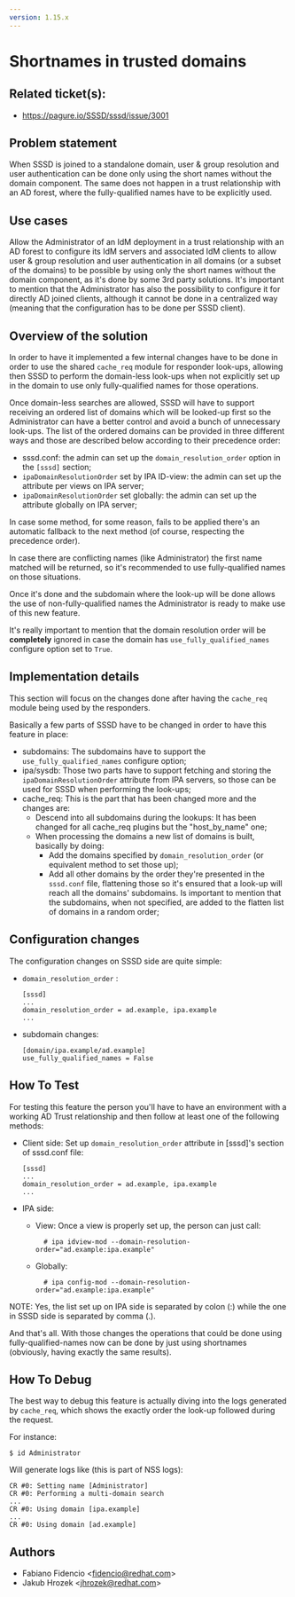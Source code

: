 ```yaml
---
version: 1.15.x
---
```


# Shortnames in trusted domains

## Related ticket(s):

* <https://pagure.io/SSSD/sssd/issue/3001>

## Problem statement

When SSSD is joined to a standalone domain, user & group resolution and user authentication can be done only using the short names without the domain component. The same does not happen in a trust relationship with an AD forest, where the fully-qualified names have to be explicitly used.

## Use cases

Allow the Administrator of an IdM deployment in a trust relationship with an AD forest to configure its IdM servers and associated IdM clients to allow user & group resolution and user authentication in all domains (or a subset of the domains) to be possible by using only the short names without the domain component, as it's done by some 3rd party solutions. It's important to mention that the Administrator has also the possibility to configure it for directly AD joined clients, although it cannot be done in a centralized way (meaning that the configuration has to be done per SSSD client).

## Overview of the solution

In order to have it implemented a few internal changes have to be done in order to use the shared `cache_req` module for responder look-ups, allowing then SSSD to perform the domain-less look-ups when not explicitly set up in the domain to use only fully-qualified names for those operations.

Once domain-less searches are allowed, SSSD will have to support receiving an ordered list of domains which will be looked-up first so the Administrator can have a better control and avoid a bunch of unnecessary look-ups. The list of the ordered domains can be provided in three different ways and those are described below according to their precedence order:

  - sssd.conf: the admin can set up the `domain_resolution_order` option in the `[sssd]` section;
  - `ipaDomainResolutionOrder` set by IPA ID-view: the admin can set up the attribute per views on IPA server;
  - `ipaDomainResolutionOrder` set globally: the admin can set up the attribute globally on IPA server;

In case some method, for some reason, fails to be applied there's an automatic fallback to the next method (of course, respecting the precedence order).

In case there are conflicting names (like Administrator) the first name matched will be returned, so it's recommended to use fully-qualified names on those situations.

Once it's done and the subdomain where the look-up will be done allows the use of non-fully-qualified names the Administrator is ready to make use of this new feature.

It's really important to mention that the domain resolution order will be **completely** ignored in case the domain has `use_fully_qualified_names` configure option set to `True`.

## Implementation details

This section will focus on the changes done after having the `cache_req` module being used by the responders.

Basically a few parts of SSSD have to be changed in order to have this feature in place:

  - subdomains: The subdomains have to support the `use_fully_qualified_names` configure option;
  - ipa/sysdb: Those two parts have to support fetching and storing the `ipaDomainResolutionOrder` attribute from IPA servers, so those can be used for SSSD when performing the look-ups;
  - cache_req: This is the part that has been changed more and the changes are:
    - Descend into all subdomains during the lookups: It has been changed for all cache_req plugins but the "host_by_name" one;
    - When processing the domains a new list of domains is built, basically by doing:
        - Add the domains specified by `domain_resolution_order` (or equivalent method to set those up);
        - Add all other domains by the order they're presented in the `sssd.conf` file, flattening those so it's ensured that a look-up will reach all the domains' subdomains. Is important to mention that the subdomains, when not specified, are added to the flatten list of domains in a random order;

## Configuration changes

The configuration changes on SSSD side are quite simple:

  - `domain_resolution_order` :
    
        [sssd]
        ...
        domain_resolution_order = ad.example, ipa.example
        ...

  - subdomain changes:
    
        [domain/ipa.example/ad.example]
        use_fully_qualified_names = False

## How To Test

For testing this feature the person you'll have to have an environment with a working AD Trust relationship and then follow at least one of the following methods:

  - Client side: Set up `domain_resolution_order` attribute in [sssd]'s section of sssd.conf file:
    
        [sssd]
        ...
        domain_resolution_order = ad.example, ipa.example
        ...

  - IPA side:
    
    - View: Once a view is properly set up, the person can just call:
        
            # ipa idview-mod --domain-resolution-order="ad.example:ipa.example"
    
    - Globally:
        
            # ipa config-mod --domain-resolution-order="ad.example:ipa.example"

NOTE: Yes, the list set up on IPA side is separated by colon (:) while the one in SSSD side is separated by comma (.).

And that's all. With those changes the operations that could be done using fully-qualified-names now can be done by just using shortnames (obviously, having exactly the same results).

## How To Debug

The best way to debug this feature is actually diving into the logs generated by `cache_req`, which shows the exactly order the look-up followed during the request.

For instance:

    $ id Administrator

Will generate logs like (this is part of NSS logs):

    CR #0: Setting name [Administrator]
    CR #0: Performing a multi-domain search
    ...
    CR #0: Using domain [ipa.example]
    ...
    CR #0: Using domain [ad.example]

## Authors

  - Fabiano Fidencio \<<fidencio@redhat.com>\>
  - Jakub Hrozek \<<jhrozek@redhat.com>\>
